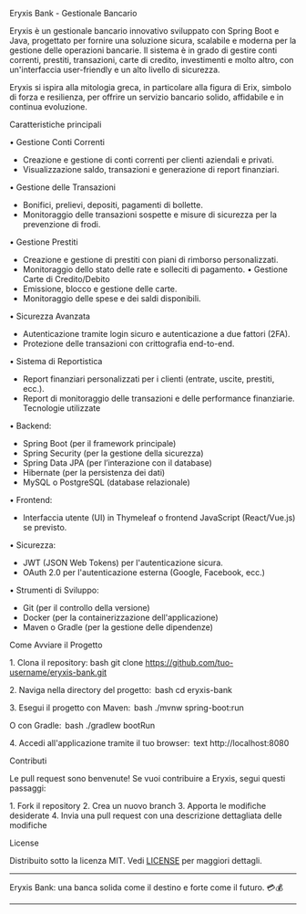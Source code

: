 Eryxis Bank - Gestionale Bancario

Eryxis è un gestionale bancario innovativo sviluppato con Spring Boot e Java, progettato per fornire una soluzione sicura, scalabile e moderna per la gestione delle operazioni bancarie. Il sistema è in grado di gestire conti correnti, prestiti, transazioni, carte di credito, investimenti e molto altro, con un'interfaccia user-friendly e un alto livello di sicurezza.

Eryxis si ispira alla mitologia greca, in particolare alla figura di Erix, simbolo di forza e resilienza, per offrire un servizio bancario solido, affidabile e in continua evoluzione. 

Caratteristiche principali

•⁠  ⁠Gestione Conti Correnti  
  - Creazione e gestione di conti correnti per clienti aziendali e privati.
  - Visualizzazione saldo, transazioni e generazione di report finanziari.

•⁠  ⁠Gestione delle Transazioni  
  - Bonifici, prelievi, depositi, pagamenti di bollette.
  - Monitoraggio delle transazioni sospette e misure di sicurezza per la prevenzione di frodi.

•⁠  ⁠Gestione Prestiti  
  - Creazione e gestione di prestiti con piani di rimborso personalizzati.
  - Monitoraggio dello stato delle rate e solleciti di pagamento.
•⁠  ⁠Gestione Carte di Credito/Debito  
  - Emissione, blocco e gestione delle carte.
  - Monitoraggio delle spese e dei saldi disponibili.

•⁠  ⁠Sicurezza Avanzata  
  - Autenticazione tramite login sicuro e autenticazione a due fattori (2FA).
  - Protezione delle transazioni con crittografia end-to-end.

•⁠  ⁠Sistema di Reportistica  
  - Report finanziari personalizzati per i clienti (entrate, uscite, prestiti, ecc.).
  - Report di monitoraggio delle transazioni e delle performance finanziarie.
Tecnologie utilizzate

•⁠  ⁠Backend:  
  - Spring Boot (per il framework principale)
  - Spring Security (per la gestione della sicurezza)
  - Spring Data JPA (per l’interazione con il database)
  - Hibernate (per la persistenza dei dati)
  - MySQL o PostgreSQL (database relazionale)
  
•⁠  ⁠Frontend:  
  - Interfaccia utente (UI) in Thymeleaf o frontend JavaScript (React/Vue.js) se previsto.

•⁠  ⁠Sicurezza:  
  - JWT (JSON Web Tokens) per l'autenticazione sicura.
  - OAuth 2.0 per l'autenticazione esterna (Google, Facebook, ecc.)

•⁠  ⁠Strumenti di Sviluppo:  
  - Git (per il controllo della versione)
  - Docker (per la containerizzazione dell'applicazione)
  - Maven o Gradle (per la gestione delle dipendenze)

Come Avviare il Progetto

1.⁠ ⁠Clona il repository:
    bash
   git clone https://github.com/tuo-username/eryxis-bank.git
    ⁠
   
2.⁠ ⁠Naviga nella directory del progetto:
   ⁠ bash
   cd eryxis-bank
    ⁠

3.⁠ ⁠Esegui il progetto con Maven:
   ⁠ bash
   ./mvnw spring-boot:run
    ⁠
   
   O con Gradle:
   ⁠ bash
   ./gradlew bootRun
    ⁠

4.⁠ ⁠Accedi all'applicazione tramite il tuo browser:
   ⁠ text
   http://localhost:8080
    ⁠

Contributi

Le pull request sono benvenute! Se vuoi contribuire a Eryxis, segui questi passaggi:

1.⁠ ⁠Fork il repository
2.⁠ ⁠Crea un nuovo branch
3.⁠ ⁠Apporta le modifiche desiderate
4.⁠ ⁠Invia una pull request con una descrizione dettagliata delle modifiche

License

Distribuito sotto la licenza MIT. Vedi [LICENSE](LICENSE) per maggiori dettagli.

---

Eryxis Bank: una banca solida come il destino e forte come il futuro. 💳💰

---
